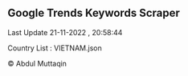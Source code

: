 

## Google Trends Keywords Scraper 
 
Last Update 21-11-2022 , 20:58:44

Country List :
VIETNAM.json



© Abdul Muttaqin 
